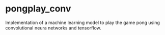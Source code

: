 # pongplay_conv
Implementation of a machine learning model to play the game pong using convolutional neura networks and tensorflow.
